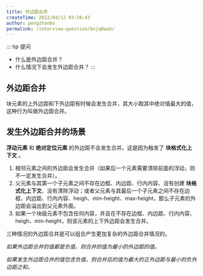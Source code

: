 ```yaml
---
title: 外边距合并
createTime: 2022/04/12 03:50:43
author: pengzhanbo
permalink: /interview-question/bnjq8wxb/
---
```


::: tip 提问

- 什么是外边距合并？
- 什么情况下会发生外边距合并？
:::

## 外边距合并

块元素的上外边距和下外边距有时候会发生合并，其大小取其中绝对值最大的值，这种行为叫做外边距合并。

## 发生外边距合并的场景

__浮动元素__ 和 __绝对定位元素__ 的外边距不会发生合并。这是因为触发了 __块格式化上下文__ 。

1. 相邻元素之间的外边距会发生合并（如果后一个元素需要清除前面的浮动，则不一定发生合并）。
2. 父元素与其第一个子元素之间不存在边框、内边距、行内内容、没有创建 __块格式化上下文__、没有清除浮动；或者父元素与其最后一个子元素之间不存在边框、内边距、行内内容、heigh、min-height、max-height，那么子元素的外边距会溢出到父元素外面。
3. 如果一个块级元素不包含任何内容，并且在不存在边框、内边距、行内内容、heigh、min-height，则该元素的上下外边距会发生合并。

三种情况的外边距合并是可以组合产生更加复杂的外边距合并情况的。

_如果外边距合并的值都是负值，则合并的值为最小的外边距的值。_

_如果发生外边距合并的值包含负值，则合并后的值为最大的正外边距与最小的负外边距之和。_
